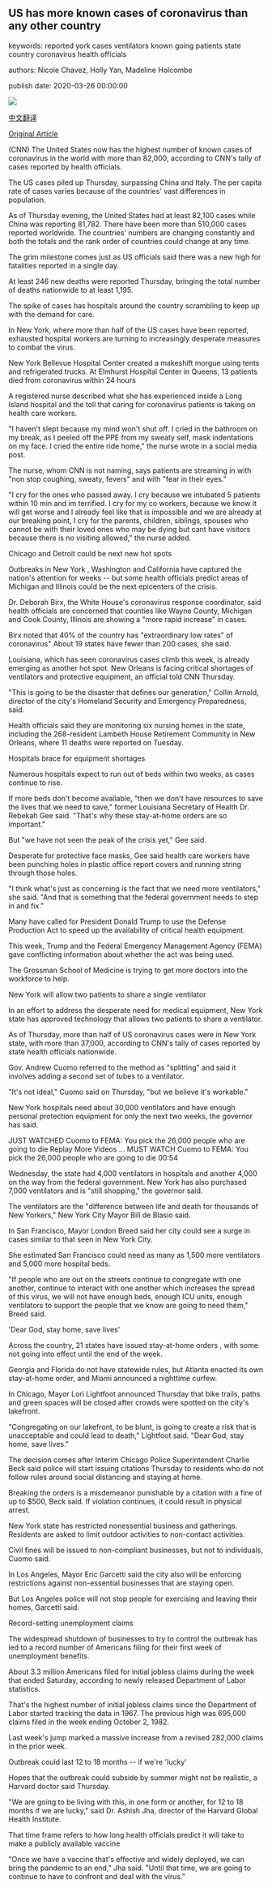 ## US has more known cases of coronavirus than any other country

keywords: reported york cases ventilators known going patients state country coronavirus health officials

authors: Nicole Chavez, Holly Yan, Madeline Holcombe

publish date: 2020-03-26 00:00:00

![](https://cdn.cnn.com/cnnnext/dam/assets/200326193915-01-florida-cruise-ship-coronavirus-0326-super-tease.jpg)

[中文翻译](US%20has%20more%20known%20cases%20of%20coronavirus%20than%20any%20other%20country_zh.md)

[Original Article](https://edition.cnn.com/2020/03/26/health/coronavirus-thousand-deaths-thursday/index.html)

(CNN) The United States now has the highest number of known cases of coronavirus in the world with more than 82,000, according to CNN's tally of cases reported by health officials.

The US cases piled up Thursday, surpassing China and Italy. The per capita rate of cases varies because of the countries' vast differences in population.

As of Thursday evening, the United States had at least 82,100 cases while China was reporting 81,782. There have been more than 510,000 cases reported worldwide. The countries' numbers are changing constantly and both the totals and the rank order of countries could change at any time.

The grim milestone comes just as US officials said there was a new high for fatalities reported in a single day.

At least 246 new deaths were reported Thursday, bringing the total number of deaths nationwide to at least 1,195.

The spike of cases has hospitals around the country scrambling to keep up with the demand for care.

In New York, where more than half of the US cases have been reported, exhausted hospital workers are turning to increasingly desperate measures to combat the virus.

New York Bellevue Hospital Center created a makeshift morgue using tents and refrigerated trucks. At Elmhurst Hospital Center in Queens, 13 patients died from coronavirus within 24 hours

A registered nurse described what she has experienced inside a Long Island hospital and the toll that caring for coronavirus patients is taking on health care workers.

"I haven't slept because my mind won't shut off. I cried in the bathroom on my break, as I peeled off the PPE from my sweaty self, mask indentations on my face. I cried the entire ride home," the nurse wrote in a social media post.

The nurse, whom CNN is not naming, says patients are streaming in with "non stop coughing, sweaty, fevers" and with "fear in their eyes."

"I cry for the ones who passed away. I cry because we intubated 5 patients within 10 min and im terrified. I cry for my co workers, because we know it will get worse and I already feel like that is impossible and we are already at our breaking point, I cry for the parents, children, siblings, spouses who cannot be with their loved ones who may be dying but cant have visitors because there is no visiting allowed," the nurse added.

Chicago and Detroit could be next new hot spots

Outbreaks in New York , Washington and California have captured the nation's attention for weeks -- but some health officials predict areas of Michigan and Illinois could be the next epicenters of the crisis.

Dr. Deborah Birx, the White House's coronavirus response coordinator, said health officials are concerned that counties like Wayne County, Michigan and Cook County, Illinois are showing a "more rapid increase" in cases.

Birx noted that 40% of the country has "extraordinary low rates" of coronavirus" About 19 states have fewer than 200 cases, she said.

Louisiana, which has seen coronavirus cases climb this week, is already emerging as another hot spot. New Orleans is facing critical shortages of ventilators and protective equipment, an official told CNN Thursday.

"This is going to be the disaster that defines our generation," Collin Arnold, director of the city's Homeland Security and Emergency Preparedness, said.

Health officials said they are monitoring six nursing homes in the state, including the 268-resident Lambeth House Retirement Community in New Orleans, where 11 deaths were reported on Tuesday.

Hospitals brace for equipment shortages

Numerous hospitals expect to run out of beds within two weeks, as cases continue to rise.

If more beds don't become available, "then we don't have resources to save the lives that we need to save," former Louisiana Secretary of Health Dr. Rebekah Gee said. "That's why these stay-at-home orders are so important."

But "we have not seen the peak of the crisis yet," Gee said.

Desperate for protective face masks, Gee said health care workers have been punching holes in plastic office report covers and running string through those holes.

"I think what's just as concerning is the fact that we need more ventilators," she said. "And that is something that the federal government needs to step in and fix."

Many have called for President Donald Trump to use the Defense Production Act to speed up the availability of critical health equipment.

This week, Trump and the Federal Emergency Management Agency (FEMA) gave conflicting information about whether the act was being used.

The Grossman School of Medicine is trying to get more doctors into the workforce to help.

New York will allow two patients to share a single ventilator

In an effort to address the desperate need for medical equipment, New York state has approved technology that allows two patients to share a ventilator.

As of Thursday, more than half of US coronavirus cases were in New York state, with more than 37,000, according to CNN's tally of cases reported by state health officials nationwide.

Gov. Andrew Cuomo referred to the method as "splitting" and said it involves adding a second set of tubes to a ventilator.

"It's not ideal," Cuomo said on Thursday, "but we believe it's workable."

New York hospitals need about 30,000 ventilators and have enough personal protection equipment for only the next two weeks, the governor has said.

JUST WATCHED Cuomo to FEMA: You pick the 26,000 people who are going to die Replay More Videos ... MUST WATCH Cuomo to FEMA: You pick the 26,000 people who are going to die 00:54

Wednesday, the state had 4,000 ventilators in hospitals and another 4,000 on the way from the federal government. New York has also purchased 7,000 ventilators and is "still shopping," the governor said.

The ventilators are the "difference between life and death for thousands of New Yorkers," New York City Mayor Bill de Blasio said.

In San Francisco, Mayor London Breed said her city could see a surge in cases similar to that seen in New York City.

She estimated San Francisco could need as many as 1,500 more ventilators and 5,000 more hospital beds.

"If people who are out on the streets continue to congregate with one another, continue to interact with one another which increases the spread of this virus, we will not have enough beds, enough ICU units, enough ventilators to support the people that we know are going to need them," Breed said.

'Dear God, stay home, save lives'

Across the country, 21 states have issued stay-at-home orders , with some not going into effect until the end of the week.

Georgia and Florida do not have statewide rules, but Atlanta enacted its own stay-at-home order, and Miami announced a nighttime curfew.

In Chicago, Mayor Lori Lightfoot announced Thursday that bike trails, paths and green spaces will be closed after crowds were spotted on the city's lakefront.

"Congregating on our lakefront, to be blunt, is going to create a risk that is unacceptable and could lead to death," Lightfoot said. "Dear God, stay home, save lives."

The decision comes after Interim Chicago Police Superintendent Charlie Beck said police will start issuing citations Thursday to residents who do not follow rules around social distancing and staying at home.

Breaking the orders is a misdemeanor punishable by a citation with a fine of up to $500, Beck said. If violation continues, it could result in physical arrest.

New York state has restricted nonessential business and gatherings. Residents are asked to limit outdoor activities to non-contact activities.

Civil fines will be issued to non-compliant businesses, but not to individuals, Cuomo said.

In Los Angeles, Mayor Eric Garcetti said the city also will be enforcing restrictions against non-essential businesses that are staying open.

But Los Angeles police will not stop people for exercising and leaving their homes, Garcetti said.

Record-setting unemployment claims

The widespread shutdown of businesses to try to control the outbreak has led to a record number of Americans filing for their first week of unemployment benefits.

About 3.3 million Americans filed for initial jobless claims during the week that ended Saturday, according to newly released Department of Labor statistics.

That's the highest number of initial jobless claims since the Department of Labor started tracking the data in 1967. The previous high was 695,000 claims filed in the week ending October 2, 1982.

Last week's jump marked a massive increase from a revised 282,000 claims in the prior week.

Outbreak could last 12 to 18 months -- if we're 'lucky'

Hopes that the outbreak could subside by summer might not be realistic, a Harvard doctor said Thursday.

"We are going to be living with this, in one form or another, for 12 to 18 months if we are lucky," said Dr. Ashish Jha, director of the Harvard Global Health Institute.

That time frame refers to how long health officials predict it will take to make a publicly available vaccine

"Once we have a vaccine that's effective and widely deployed, we can bring the pandemic to an end," Jha said. "Until that time, we are going to continue to have to confront and deal with the virus."